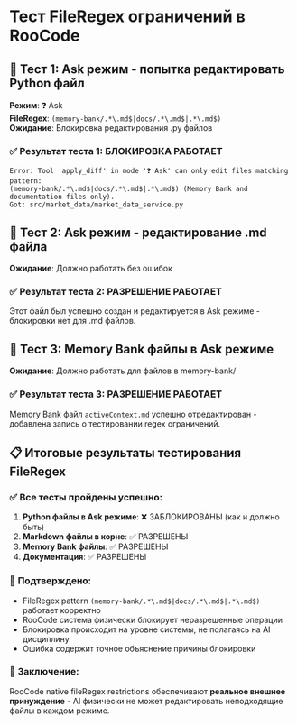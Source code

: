 # Тест FileRegex ограничений в RooCode

## 🧪 **Тест 1: Ask режим - попытка редактировать Python файл**

**Режим**: ❓ Ask  
**FileRegex**: `(memory-bank/.*\.md$|docs/.*\.md$|.*\.md$)`  
**Ожидание**: Блокировка редактирования .py файлов

### ✅ Результат теста 1: БЛОКИРОВКА РАБОТАЕТ
```
Error: Tool 'apply_diff' in mode '❓ Ask' can only edit files matching pattern:
(memory-bank/.*\.md$|docs/.*\.md$|.*\.md$) (Memory Bank and documentation files only).
Got: src/market_data/market_data_service.py
```

## 🧪 **Тест 2: Ask режим - редактирование .md файла**

**Ожидание**: Должно работать без ошибок

### ✅ Результат теста 2: РАЗРЕШЕНИЕ РАБОТАЕТ
Этот файл был успешно создан и редактируется в Ask режиме - блокировки нет для .md файлов.

## 🧪 **Тест 3: Memory Bank файлы в Ask режиме**

**Ожидание**: Должно работать для файлов в memory-bank/

### ✅ Результат теста 3: РАЗРЕШЕНИЕ РАБОТАЕТ
Memory Bank файл `activeContext.md` успешно отредактирован - добавлена запись о тестировании regex ограничений.

## 📋 **Итоговые результаты тестирования FileRegex**

### ✅ **Все тесты пройдены успешно:**

1. **Python файлы в Ask режиме**: ❌ ЗАБЛОКИРОВАНЫ (как и должно быть)
2. **Markdown файлы в корне**: ✅ РАЗРЕШЕНЫ
3. **Memory Bank файлы**: ✅ РАЗРЕШЕНЫ
4. **Документация**: ✅ РАЗРЕШЕНЫ

### 🎯 **Подтверждено:**
- FileRegex pattern `(memory-bank/.*\.md$|docs/.*\.md$|.*\.md$)` работает корректно
- RooCode система физически блокирует неразрешенные операции
- Блокировка происходит на уровне системы, не полагаясь на AI дисциплину
- Ошибка содержит точное объяснение причины блокировки

### 🚀 **Заключение:**
RooCode native fileRegex restrictions обеспечивают **реальное внешнее принуждение** - AI физически не может редактировать неподходящие файлы в каждом режиме.